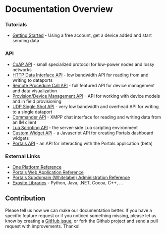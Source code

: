 # Documentation Overview



### Tutorials
* [Getting Started](tutorials/get-started) - Using a free account, get a device added and start sending data

### API
* [CoAP API](coap/) - small specialized protocol for low-power nodes and lossy networks
* [HTTP Data Interface API](data/) - low bandwidth API for reading from and writing to dataports
* [Remote Procedure Call API](rpc/) - full featured API for device management and data visualization
* [Provision/Device Management API](provision/) - API for working with device models and in field provisioning
* [UDP Single Shot API](udp/) - very low bandwidth and overhead API for writing to a single dataport
* [Commander API](commander/) - XMPP chat interface for reading and writing data from an IM client
* [Lua Scripting API](scripting/) - the server-side Lua scripting environment
* [Custom Widget API](widget/) - a Javascript API for creating Portals dashboard widgets
* [Portals API](portals/) - an API for interacting with the Portals application (beta)

### External Links
* [One Platform Reference](https://support.exosite.com/hc/en-us/sections/200072527)
* [Portals Web Application Reference](https://support.exosite.com/hc/en-us/sections/200072708)
* [Portals Subdomain (Whitelabel) Administration Reference](https://support.exosite.com/hc/en-us/sections/200054894)
* [Exosite Libraries](https://github.com/exosite-labs) - Python, Java, .NET, Cocoa, C++, ...


## Contribution

Please tell us how we can make our documentation better. If you have a specific feature request or if you noticed something missing, please let us know by creating a [GitHub issue](https://github.com/exosite/api/issues), or fork the Github project and send a pull request with improvements. Thanks!


